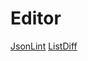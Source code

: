 # Editor
[JsonLint](https://github.com/saikuma1r/Editor/blob/main/JSONLINT/jsonLint.html)
[ListDiff](https://github.com/saikuma1r/Editor/blob/main/JSONLINT/ListDiff.html)
